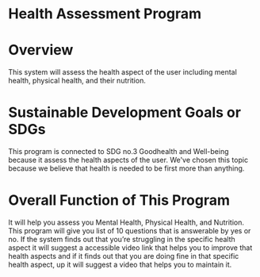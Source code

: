 # Health Assessment Program

# Overview

This system will assess the health aspect of the user including mental health, physical health, and their nutrition.
# Sustainable Development Goals or SDGs

This program is connected to SDG no.3 Goodhealth and Well-being because it assess the health aspects of the user. We've chosen this topic because we believe that health is needed to be first more than anything.

# Overall Function of This Program

It will help you assess you Mental Health, Physical Health, and Nutrition. This program will give you list of 10 questions that is answerable by yes or no. If the system finds out that you’re struggling in the specific health aspect it will suggest a accessible video link that helps you to improve that health aspects and if it finds out that you are doing fine in that specific health aspect, up it will suggest a video that helps you to maintain it.
